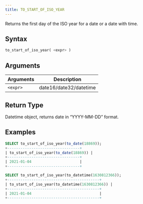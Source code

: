 ```yaml
---
title: TO_START_OF_ISO_YEAR
---
```


Returns the first day of the ISO year for a date or a date with time.

## Syntax

```sql
to_start_of_iso_year( <expr> )
```

## Arguments

| Arguments   | Description |
| ----------- | ----------- |
| `<expr>` | date16/date32/datetime |

## Return Type

Datetime object, returns date in “YYYY-MM-DD” format.

## Examples

```sql
SELECT to_start_of_iso_year(to_date(18869));
+---------------------------------+
| to_start_of_iso_year(to_date(18869)) |
+---------------------------------+
| 2021-01-04                      |
+---------------------------------+

SELECT to_start_of_iso_year(to_datetime(1630812366));
+------------------------------------------+
| to_start_of_iso_year(to_datetime(1630812366)) |
+------------------------------------------+
| 2021-01-04                               |
+------------------------------------------+
```

